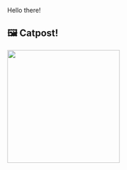 Hello there!



## 🖼️ Catpost!

<sub>
    <img src="https://cdn2.thecatapi.com/images/seJjMzGls.jpg" height="256">
</sub>


